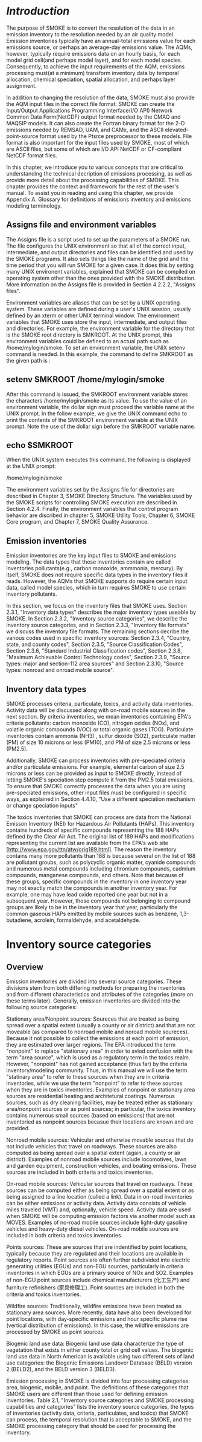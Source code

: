 # _Introduction_

The purpose of SMOKE is to convert the resolution of the data in an emission inventory to the resolution needed by an air quality model. Emission inventories typically have an annual-total emissions value for each emissions source, or perhaps an average-day emissions value. The AQMs, however, typically require emissions data on an hourly basis, for each model grid cell(and perhaps model layer), and for each model species. Consequently, to achieve the input requirements of the AQM, emissions processing must(at a minimum) transform inventory data by temporal allocation, chemical speciation, spatial allocation, and perhaps layer assignment.

In addition to changing the resolution of the data, SMOKE must also provide the AQM input files in the correct file format. SMOKE can create the Input/Output Applications Programming Interface(I/O API) Network Common Data Form(NetCDF) output format needed by the CMAQ and MAQSIP models. It can also create the Fortran binary format for the 2-D emissions needed by REMSAD, UAM, and CAMx, and the ASCII elevated-point-source format used by the Ptsrce preprocessor to these models. File format is also important for the input files used by SMOKE, most of which are ASCII files, but some of which are I/O API NetCDF or CF-compliant NetCDF format files.

In this chapter, we introduce you to various concepts that are critical to understanding the technical decription of emissions processing, as well as provide more detail about the processing capabilities of SMOKE. This chapter provides the context and framework for the rest of the user's manual. To assist you in reading and using this chapter, we provide Appendix A. Glossary for definitions of emissions inventory and emissions modeling terminology.

## Assigns file and environment variables

The Assigns file is a script used to set up the parameters of a SMOKE run. The file configures the UNIX environment so that all of the correct input, intermediate, and output directories and files can be identified and used by the SMOKE programs. It also sets things like the name of the grid and the time period that you will run SMOKE for a given case. It does this by setting many UNIX environent variables, explained that SMOKE can be compiled on operating system other than the ones provided with the SMOKE distribution. More information on the Assigns file is provided in Section 4.2.2.2, "Assigns files".

Environment variables are aliases that can be set by a UNIX operating system. These variables are defined during a user's UNIX session, usually defined by an xterm or other UNIX terminal window. The environment variables that SMOKE uses store the input, intermediate, and output files and directories. For example, the environment variable for the directory that is the SMOKE root directory is SMKROOT. At the UNIX prompt, this environment variables could be defined to an actual path such as /home/mylogin/smoke. To set an environment variable, the UNIX setenv command is needed. In this example, the command to define SMKROOT as the given path is :

## setenv SMKROOT /home/mylogin/smoke 

After this command is issued, the SMKROOT environment variable stores the characters /home/mylogin/smoke as its value. To use the value of an environment variable, the dollar sign must proceed the variable name at the UNIX prompt. In the follow example, we give the UNIX command echo to print the contents of the SMKROOT environment variable at the UNIX prompt. Note the use of the dollar sign before the SMKROOT variable name.

## echo $SMKROOT

When the UNIX system executes this command, the following is displayed at the UNIX prompt:

/home/mylogin/smoke

The environment variables set by the Assigns file for directories are described in Chapter 3, SMOKE Directory Structure. The variables used by the SMOKE scripts for controlling SMOKE execution are described in Section 4.2.4. Finally, the environment variables that control program behavior are discribed in chapter 5, SMOKE Utility Tools, Chapter 6, SMOKE Core program, and Chapter 7, SMOKE Quality Assurance.

## Emission inventories

Emission inventories are the key input files to SMOKE and emissions modeling. The data types that these inventories contain are called inventories pollutants(e.g., carbon monoxide, ammmonia, mercury). By itself, SMOKE does not require specific data types in the inventory files it reads. However, the AQMs that SMOKE supports do require certain input data, called model species, which in turn requires SMOKE to use certain inventory pollutants.

In this section, we focus on the inventory files that SMOKE uses. Section 2.3.1, "Inventory data types" describes the major inventory types useable by SMOKE. In Section 2.3.2, "Inventory source categories", we describe the inventory source categories, and in Section 2.3.3, "Inventory file formats" we discuss the inventory file formats. The remaining sections decribe the various codes used in specific inventory sources: Section 2.3.4, "Country, state, and county codes", Section 2.3.5, "Source Classification Codes", Section 2.3.6, "Standard Industrial Classification codes", Section 2.3.8, "Maximum Achievable Control Technology codes", Section 2.3.9, "Source types: major and section-112 area sources" and Section 2.3.10, "Source types: nonroad and onroad mobile source".

## Inventory data types

SMOKE processes criteria, particulate, toxics, and activity data inventories. Activity data will be discussed along with on-road mobile sources in the next section. By criteria inventories, we mean inventories containing EPA's criteria pollutants: carbon monoxide (CO), nitrogen oxides (NOx), and volatile organic compounds (VOC) or total organic gases (TOG). Particulate inventories contain ammonia (NH3)
, sulfur dioxide (SO2), particulate matter (PM) of size 10 microns or less (PM10), and PM of size 2.5 microns or less (PM2.5).

Additionally, SMOKE can process inventories with pre-speciated criteria and/or particulate emissions. For example, elemental carbon of size 2.5 microns or less can be provided as input to SMOKE directly, instead of letting SMOKE's speciation step compute it from the PM2.5 total emissions. To ensure that SMOKE correctly processes the data when you are using pre-speciated emissions, other input files must be configured in specific ways, as explained in Section 4.4.10, "Use a different speciation mechanism or change speciation inputs"

The toxics inventories that SMOKE can process are data from the National Emisson Inventory (NEI) for Hazardous Air Pollutants (HAPs). This inventory contains hundreds of specific compounds representing the 188 HAPs defined by the Clear Air Act. The original list of 189 HAPs and modifications representing the current list are available from the EPA's web site [http://www.epa.gov/ttn/atw/orig189.html]. The reason the inventory contains many more pollutants than 188 is because several on the list of 188 are pollutant groubs, such as polycyclic organic matter, cyanide compounds and numerous metal compounds including chromium compounds, cadmium compounds, manganese compounds, and others. Note that because of these groups, specific compounds in the inventory in one inventory year may not exactly match the compounds in another inventory year. For example, one may have lead oxide reported one year but not in a subsequent year. However, those compounds not belonging to compound groups are likely to be in the inventory year that year, particularly the common gaseous HAPs emitted by mobile sources such as benzene, 1,3-butadiene, acrolein, formaldehyde, and acetaldehyde.

# Inventory source categories

## Overview

Emission inventories are divided into several source categories. These divisions stem from both differing methods for preparing the inventories and from different characteristics and attributes of the categories (more on these terms later). Generally, emission inventories are divided into the following source categories:

 Stationary area/Nonpoint sources: Soureces that are treated as being spread over a spatial extent (usually a county or air district) and that are not moveable (as compared to nonroad mobile and noroad mobile soureces). Because it not possible to collect the emissions at each point of emission, they are estimated over larger regions. The EPA introduced the term "nonpoint" to replace "stationary area" in order to aviod confusion with the term "area source", which is used as a regulatory term in the toxics realm. However, "nonpoint" has not gained acceptance (thus far) by the criteria inventory/modeling community. Thus, in this manual we will use the term "statinary area" to refer to these sources when they are in criteria inventories, while we use the term "nonpoint" to refer to these sources when they are in toxics inventories. Examples of nonpoint or stationary area sources are residential heating and architetural coatings. Numerous sources, such as dry cleaning facilities, may be treated either as stationary area/nonpoint sources or as point sources; in particular, the toxics inventory contains numerous small sources (based on emissions) that are not inventoried as nonpoint sources becasue their locations are known and are provided.
 
 Nonroad mobile sources: Vehicular and otherwise movable sources that do not include vehicles that travel on roadways. These sources are also computed as being spread over a spatial extent (again, a county or air district). Examples of nonroad mobile sources include locomotives, lawn and garden equipment, construction vehicles, and boating emissions. These sources are included in both criteria and toxics inventories.
 
 On-road mobile sources: Vehicular sources that travel on roadways. These sources can be computed either as being spread over a spatial extent or as being assigned to a line location (called a link). Data in on-road inventories can be either emissions or activity data. Activity data consists of vehicle miles traveled (VMT) and, optionally, vehicle speed. Activity data are used when SMOKE will be computing emission factors via another model such as MOVES. Examples of no-road mobile sources include light-duty gasoline vehicles and heavy-duty diesel vehicles. On-road mobile sources are included in both criteria and toxics inventories.
 
 Points sources: These are sources that are indentified by point locations, typically because they are regulated and their locations are available in regulatory reports. Point sources are often further subdivided into electric generating utilities (EGUs) and non-EGU sources, particularly in criteria inventories in which EGUs are a primary source of NOx and SO2. Examples of non-EGU point sources include chemical manufacturers (化工生产) and furniture refinishers (家具修理工). Point sources are included in both the criteria and toxics inventories.
 
 Wildfire sources: Traditionally, wildfire emissions have been treated as stationary area sources. More recently, data have also been developed for point locations, with day-specific emissions and hour specific plume rise (vertical distribution of emissions). In this case, the wildfire emissions are processed by SMOKE as point sources.
 
 Biogenic land use data: Biogenic land use data characterize the type of vegetation that exists in either county total or grid cell values. The biogenic land use data in North American is available using two different sets of land use categories: the Biogenic Emissions Landover Database (BELD) version 2 (BELD2), and the BELD version 3 (BELD3).
 
 Emission processing in SMOKE is divided into four processing categories: area, biogenic, mobile, and point. The definitions of these categories that SMOKE users are different than those used for defining emission inventories. Table 2.1, "Inventory source categories and SMOKE processing capabilities and categories" lists the inventory source categories, the types of inventories (activity data, criteria, particulates, and toxics) that SMOKE can process, the temporal resolution that is acceptable to SMOKE, and the SMOKE processing category that should be used for processing the inventory.
